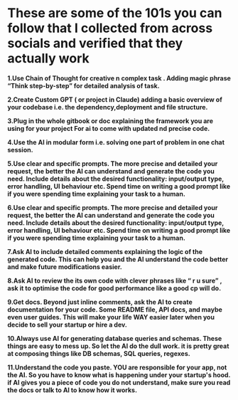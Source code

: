<h1> These are some of the 101s you can follow that I collected from across socials and verified that they actually work </h1>

<b>
1.Use Chain of Thought for creative n complex task . Adding magic phrase “Think step-by-step” for detailed analysis of task.

2.Create Custom GPT ( or project in Claude) adding a basic overview of your codebase
      i.e. the dependency,deployment and file structure.

3.Plug in the whole gitbook or doc explaining the framework you are using for your project
      For ai to come with updated nd precise code.

4.Use the AI in modular form i.e. solving one part of problem in one chat session.

5.Use clear and specific prompts. The more precise and detailed your request, the better the AI        can understand and generate the code you need. Include details about the desired functionality: input/output type, error handling, UI behaviour etc. Spend time on writing a good prompt like if you were spending time explaining your task to a human.

6.Use clear and specific prompts. The more precise and detailed your request, the better the AI can understand and generate the code you need. Include details about the desired functionality: input/output type, error handling, UI behaviour etc. Spend time on writing a good prompt like if you were spending time explaining your task to a human.

7.Ask AI to include detailed comments explaining the logic of the generated code. This can help you and the AI understand the code better and make future modifications easier.

8.Ask AI to review the its own code with clever phrases like “ r u sure” , ask it to optimise the code for good performance like a good cp will do.

9.Get docs. Beyond just inline comments, ask the AI to create documentation for your code. Some README file, API docs, and maybe even user guides. This will make your life WAY easier later when you decide to sell your startup or hire a dev.

10.Always use AI for generating database queries and schemas. These things are easy to mess up. So let the AI do the dull work. it is pretty great at composing things like DB schemas, SQL queries, regexes.

11.Understand the code you paste. YOU are responsible for your app, not the AI. So you have to know what is happening under your startup's hood. if AI gives you a piece of code you do not understand, make sure you read the docs or talk to AI to know how it works.</b>
